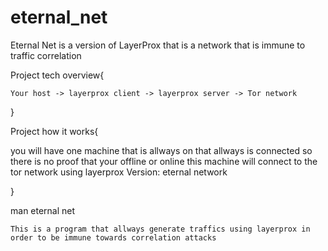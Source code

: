 # eternal_net
Eternal Net is a version of LayerProx that is a network that is immune to traffic correlation







Project tech overview{

  ```
Your host -> layerprox client -> layerprox server -> Tor network 
```
}



Project how it works{

you will have one machine that is allways on that allways is connected so there is no proof that your offline or online
this machine will connect to the tor network using layerprox Version: eternal network

}


man eternal net



`
This is a program that allways generate traffics using layerprox in order to be immune towards correlation attacks
`
